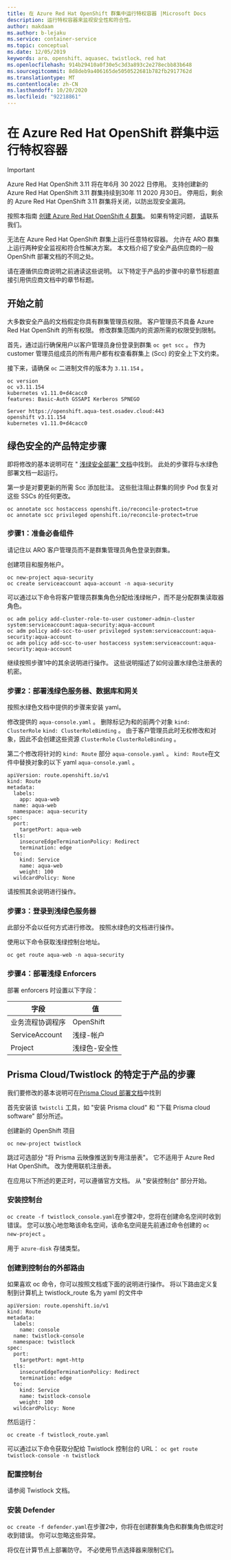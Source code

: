 ```yaml
---
title: 在 Azure Red Hat OpenShift 群集中运行特权容器 |Microsoft Docs
description: 运行特权容器来监视安全性和符合性。
author: makdaam
ms.author: b-lejaku
ms.service: container-service
ms.topic: conceptual
ms.date: 12/05/2019
keywords: aro、openshift、aquasec、twistlock、red hat
ms.openlocfilehash: 914b29410a0f30e5c3d3a893c2e278ecbb83b648
ms.sourcegitcommit: 8d8deb9a406165de5050522681b782fb2917762d
ms.translationtype: MT
ms.contentlocale: zh-CN
ms.lasthandoff: 10/20/2020
ms.locfileid: "92218861"
---
```

# <a name="run-privileged-containers-in-an-azure-red-hat-openshift-cluster"></a>在 Azure Red Hat OpenShift 群集中运行特权容器

> [!IMPORTANT]
> Azure Red Hat OpenShift 3.11 将在年6月 30 2022 日停用。 支持创建新的 Azure Red Hat OpenShift 3.11 群集持续到30年 11 2020 月30日。 停用后，剩余的 Azure Red Hat OpenShift 3.11 群集将关闭，以防出现安全漏洞。
> 
> 按照本指南 [创建 Azure Red Hat OpenShift 4 群集](tutorial-create-cluster.md)。
> 如果有特定问题， [请](mailto:arofeedback@microsoft.com)联系我们。

无法在 Azure Red Hat OpenShift 群集上运行任意特权容器。
允许在 ARO 群集上运行两种安全监视和符合性解决方案。
本文档介绍了安全产品供应商的一般 OpenShift 部署文档的不同之处。


请在遵循供应商说明之前通读这些说明。
以下特定于产品的步骤中的章节标题直接引用供应商文档中的章节标题。

## <a name="before-you-begin"></a>开始之前

大多数安全产品的文档假定你具有群集管理员权限。
客户管理员不具备 Azure Red Hat OpenShift 的所有权限。 修改群集范围内的资源所需的权限受到限制。

首先，通过运行确保用户以客户管理员身份登录到群集 `oc get scc` 。 作为 customer 管理员组成员的所有用户都有权查看群集上 (Scc) 的安全上下文约束。

接下来，请确保 `oc` 二进制文件的版本为 `3.11.154` 。
```
oc version
oc v3.11.154
kubernetes v1.11.0+d4cacc0
features: Basic-Auth GSSAPI Kerberos SPNEGO

Server https://openshift.aqua-test.osadev.cloud:443
openshift v3.11.154
kubernetes v1.11.0+d4cacc0
```

## <a name="product-specific-steps-for-aqua-security"></a>绿色安全的产品特定步骤
即将修改的基本说明可在 " [浅绿安全部署" 文档](https://docs.aquasec.com/docs/openshift-red-hat)中找到。 此处的步骤将与水绿色部署文档一起运行。

第一步是对要更新的所需 Scc 添加批注。 这些批注阻止群集的同步 Pod 恢复对这些 SSCs 的任何更改。

```
oc annotate scc hostaccess openshift.io/reconcile-protect=true
oc annotate scc privileged openshift.io/reconcile-protect=true
```

### <a name="step-1-prepare-prerequisites"></a>步骤1：准备必备组件
请记住以 ARO 客户管理员而不是群集管理员角色登录到群集。

创建项目和服务帐户。
```
oc new-project aqua-security
oc create serviceaccount aqua-account -n aqua-security
```

可以通过以下命令将客户管理员群集角色分配给浅绿帐户，而不是分配群集读取器角色。
```
oc adm policy add-cluster-role-to-user customer-admin-cluster system:serviceaccount:aqua-security:aqua-account
oc adm policy add-scc-to-user privileged system:serviceaccount:aqua-security:aqua-account
oc adm policy add-scc-to-user hostaccess system:serviceaccount:aqua-security:aqua-account
```

继续按照步骤1中的其余说明进行操作。  这些说明描述了如何设置水绿色注册表的机密。

### <a name="step-2-deploy-the-aqua-server-database-and-gateway"></a>步骤2：部署浅绿色服务器、数据库和网关
按照水绿色文档中提供的步骤来安装 yaml。

修改提供的 `aqua-console.yaml` 。  删除标记为和的前两个对象 `kind: ClusterRole` `kind: ClusterRoleBinding` 。  由于客户管理员此时无权修改和对象，因此不会创建这些资源 `ClusterRole` `ClusterRoleBinding` 。

第二个修改将针对的 `kind: Route` 部分 `aqua-console.yaml` 。 `kind: Route`在文件中替换对象的以下 yaml `aqua-console.yaml` 。
```
apiVersion: route.openshift.io/v1
kind: Route
metadata:
  labels:
    app: aqua-web
  name: aqua-web
  namespace: aqua-security
spec:
  port:
    targetPort: aqua-web
  tls:
    insecureEdgeTerminationPolicy: Redirect
    termination: edge
  to:
    kind: Service
    name: aqua-web
    weight: 100
  wildcardPolicy: None
```

请按照其余说明进行操作。

### <a name="step-3-login-to-the-aqua-server"></a>步骤3：登录到浅绿色服务器
此部分不会以任何方式进行修改。  按照水绿色的文档进行操作。

使用以下命令获取浅绿控制台地址。
```
oc get route aqua-web -n aqua-security
```

### <a name="step-4-deploy-aqua-enforcers"></a>步骤4：部署浅绿 Enforcers
部署 enforcers 时设置以下字段：

| 字段          | 值         |
| -------------- | ------------- |
| 业务流程协调程序   | OpenShift     |
| ServiceAccount | 浅绿-帐户  |
| Project        | 浅绿色-安全性 |

## <a name="product-specific-steps-for-prisma-cloud--twistlock"></a>Prisma Cloud/Twistlock 的特定于产品的步骤

我们要修改的基本说明可在[Prisma Cloud 部署文档](https://docs.paloaltonetworks.com/prisma/prisma-cloud/19-11/prisma-cloud-compute-edition-admin/install/install_openshift.html)中找到

首先安装该 `twistcli` 工具，如 "安装 Prisma cloud" 和 "下载 Prisma cloud software" 部分所述。

创建新的 OpenShift 项目
```
oc new-project twistlock
```

跳过可选部分 "将 Prisma 云映像推送到专用注册表"。 它不适用于 Azure Red Hat OpenShift。 改为使用联机注册表。

在应用以下所述的更正时，可以遵循官方文档。
从 "安装控制台" 部分开始。

### <a name="install-console"></a>安装控制台

`oc create -f twistlock_console.yaml`在步骤2中，您将在创建命名空间时收到错误。
您可以放心地忽略该命名空间，该命名空间是先前通过命令创建的 `oc new-project` 。

用于 `azure-disk` 存储类型。

### <a name="create-an-external-route-to-console"></a>创建到控制台的外部路由

如果喜欢 oc 命令，你可以按照文档或下面的说明进行操作。
将以下路由定义复制到计算机上 twistlock_route 名为 yaml 的文件中
```
apiVersion: route.openshift.io/v1
kind: Route
metadata:
  labels:
    name: console
  name: twistlock-console
  namespace: twistlock
spec:
  port:
    targetPort: mgmt-http
  tls:
    insecureEdgeTerminationPolicy: Redirect
    termination: edge
  to:
    kind: Service
    name: twistlock-console
    weight: 100
  wildcardPolicy: None
```
然后运行：
```
oc create -f twistlock_route.yaml
```

可以通过以下命令获取分配给 Twistlock 控制台的 URL： `oc get route twistlock-console -n twistlock`

### <a name="configure-console"></a>配置控制台

请参阅 Twistlock 文档。

### <a name="install-defender"></a>安装 Defender

`oc create -f defender.yaml`在步骤2中，你将在创建群集角色和群集角色绑定时收到错误。
你可以忽略这些异常。

将仅在计算节点上部署防守。 不必使用节点选择器来限制它们。
